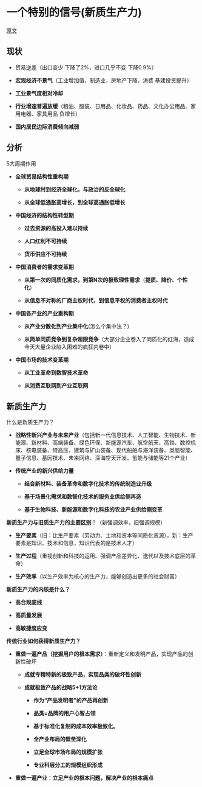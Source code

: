 # 一个特别的信号(新质生产力)

[原文](https://36kr.com/p/2992452832472072)

## 现状

* 贸易逆差（出口变少 下降了2%，进口几乎不变  下降0.9%）

* **宏观经济不景气**（工业增加值，制造业，房地产下降，消费 基建投资提升）

* **工业景气度相对冷却**

* **行业增速普遍放缓**（粮油、服装、日用品、化妆品、药品、文化办公用品、家用电器、家具用品 负增长）

* **国内居民边际消费倾向减弱**



## 分析

5大周期作用

* **全球贸易结构性重构期**
  
  * **从地球村到经济全球化，与政治的反全球化**
  
  * **从全球低通胀高增长，到全球高通胀低增长**

* **中国经济的结构性转型期**
  
  * **过去资源的高投入难以持续**
  
  * **人口红利不可持续**
  
  * **货币供应不可持续**

* **中国消费者的需求变革期**
  
  * **从第一次的同质化需求，到第N次的极致理性需求**（**提质、降价、个性化**）
  
  * **从信息不对称的厂商主权时代，到信息平权的消费者主权时代**

* **中国各产业的产业重构期**
  
  * **从产业分散化到产业集中化**(怎么个集中法？)
  
  * **从简单同质竞争到复杂超限竞争**（大部分企业卷入了同质化的红海，造成今天大量企业陷入困难的疯狂内卷中）

* **中国市场的技术变革期**
  
  * **从工业革命到数智技术革命**
  
  * **从消费互联网到产业互联网**



## 新质生产力

什么是新质生产力？

* **战略性新兴产业与未来产业**（包括新一代信息技术、人工智能、生物技术、新能源、新材料、高端装备、绿色环保、新能源汽车、航空航天、高铁、数控机床、核电装备、特高压、建筑与矿山装备、现代船舶与海洋装备、类脑智能、量子信息、基因技术、未来网络、深海空天开发、氢能与储能等21个产业）

* **传统产业的新兴供给力量**
  
  * **结合新材料、装备革命和数字化技术的传统制造业升级**
  
  * **基于场景化需求和数智化技术的服务业供给侧再造**
  
  * **基于生物科技、新能源和数字化科技的农业产业供给侧变革**



**新质生产力与旧质生产力的主要区别**？（新强调效率，旧强调规模）

* **生产要素**（旧：比生产要素（劳动力、土地和资本等同质化资源），新：生产要素是知识、技术和信息，知识代表的是技术人才）

* **生产过程**（重视创新和科技的运用、强调产品差异化、迭代以及技术底层的革命）

* **生产效率**（以生产效率为核心的生产力，能够创造出更多的社会财富）



**新质生产力的内核是什么？**

* **高合规底线**

* **高质量发展**

* **高敏捷度应变**





**传统行业如何获得新质生产力？**

* **重做一遍产品（**挖掘用户的根本需求**）**：重新定义和发明产品，实现产品的创新性破坏
  
  * **成就专精特新的极致产品，实现品类的破坏性创新**
  
  * **成就极致产品的战略5+1方法论**
    
    * **作为“产品发明者”的产品再创新**
    
    * **品类=品牌的用户心智占领**
    
    * **基于标准化复制的成本效率极致化。**
    
    * **全产业布局的壁垒深化**
    
    * **立足全球市场布局的规模扩张**
    
    * **专业科层分工的规模组织形成**

* **重做一遍产业**：**立足产业的根本问题，解决产业的根本痛点**

## 
